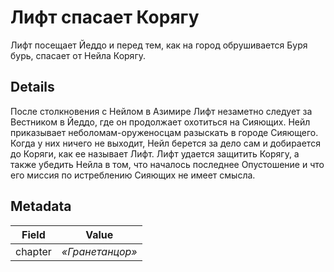 # Лифт спасает Корягу
Лифт посещает Йеддо и перед тем, как на город обрушивается Буря бурь, спасает от Нейла Корягу.

## Details
После столкновения с Нейлом в Азимире Лифт незаметно следует за Вестником в Йеддо, где он продолжает охотиться на Сияющих. Нейл приказывает неболомам-оруженосцам разыскать в городе Сияющего. Когда у них ничего не выходит, Нейл берется за дело сам и добирается до Коряги, как ее называет Лифт. Лифт удается защитить Корягу, а также убедить Нейла в том, что началось последнее Опустошение и что его миссия по истреблению Сияющих не имеет смысла.

## Metadata
| Field | Value |
| ----- | ----- |
| chapter | *«Гранетанцор»* |

